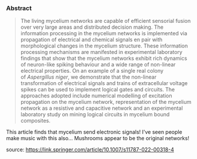 
### Abstract
>The living mycelium networks are capable of efficient sensorial fusion over very large areas and distributed decision making. The information processing in the mycelium networks is implemented via propagation of electrical and chemical signals en pair with morphological changes in the mycelium structure. These information processing mechanisms are manifested in experimental laboratory findings that show that the mycelium networks exhibit rich dynamics of neuron-like spiking behaviour and a wide range of non-linear electrical properties. On an example of a single real colony of _Aspergillus niger_, we demonstrate that the non-linear transformation of electrical signals and trains of extracellular voltage spikes can be used to implement logical gates and circuits. The approaches adopted include numerical modelling of excitation propagation on the mycelium network, representation of the mycelium network as a resistive and capacitive network and an experimental laboratory study on mining logical circuits in mycelium bound composites.

This article finds that mycelium send electronic signals! I've seen people make music with this also... Mushrooms appear to be the original networks!

source: https://link.springer.com/article/10.1007/s11787-022-00318-4